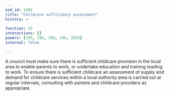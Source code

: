 ```yaml
---
esd_id: 1680
title: "Childcare sufficiency assessment"
history: >-
  
function: 25
interactions: []
powers: [193, 196, 196, 196, 2655]
internal: false

---
```


A council must make sure there is sufficient childcare provision in the local area to enable parents to work, or undertake education and training leading to work. To ensure there is sufficient childcare an assessment of supply and demand for childcare services within a local authority area is carried out at regular intervals, consulting with parents and childcare providers as appropriate.

